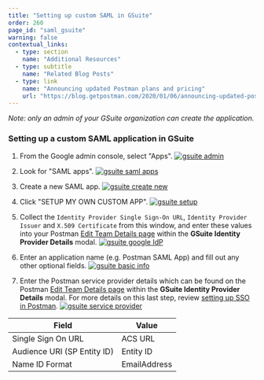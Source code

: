 ```yaml
---
title: "Setting up custom SAML in GSuite"
order: 260
page_id: "saml_gsuite"
warning: false
contextual_links:
  - type: section
    name: "Additional Resources"
  - type: subtitle
    name: "Related Blog Posts"
  - type: link
    name: "Announcing updated Postman plans and pricing"
    url: "https://blog.getpostman.com/2020/01/06/announcing-updated-postman-plans-and-pricing/"
---
```


*Note: only an admin of your GSuite organization can create the application.*

### Setting up a custom SAML application in GSuite

1. From the Google admin console, select "Apps".
   [![gsuite admin](https://assets.postman.com/postman-docs/gsuite_admin.png)](https://assets.postman.com/postman-docs/gsuite_admin.png)  

1. Look for "SAML apps".
   [![gsuite saml apps](https://assets.postman.com/postman-docs/gsuite_saml_apps.png)](https://assets.postman.com/postman-docs/gsuite_saml_apps.png)

1. Create a new SAML app.
   [![gsuite create new](https://assets.postman.com/postman-docs/gsuite_create_new.png)](https://assets.postman.com/postman-docs/gsuite_create_new.png)

1. Click "SETUP MY OWN CUSTOM APP".
   [![gsuite setup](https://assets.postman.com/postman-docs/gsuite_setup.png)](https://assets.postman.com/postman-docs/gsuite_setup.png)

1. Collect the `Identity Provider Single Sign-On URL`, `Identity Provider Issuer` and `X.509 Certificate` from this window, and enter these values into your Postman [Edit Team Details page](https://go.postman.co/settings/team/general) within the **GSuite Identity Provider Details** modal.
   [![gsuite google IdP](https://assets.postman.com/postman-docs/gsuite_google_IdP.png)](https://assets.postman.com/postman-docs/gsuite_google_IdP.png)

1. Enter an application name (e.g. Postman SAML App) and fill out any other optional fields.
   [![gsuite basic info](https://assets.postman.com/postman-docs/gsuite_basic_info.png)](https://assets.postman.com/postman-docs/gsuite_basic_info.png)

1. Enter the Postman service provider details which can be found on the Postman [Edit Team Details page](https://go.postman.co/settings/team/general) within the **GSuite Identity Provider Details** modal. For more details on this last step, review [setting up SSO in Postman](/docs/admin/sso/admin-sso).
   [![gsuite service provider](https://assets.postman.com/postman-docs/gsuite_service_provider.png)](https://assets.postman.com/postman-docs/gsuite_service_provider.png)

 | **Field** | **Value** |
 | --- | --- |
 | Single Sign On URL | ACS URL |
 | Audience URI (SP Entity ID) | Entity ID |
 | Name ID Format | EmailAddress |
